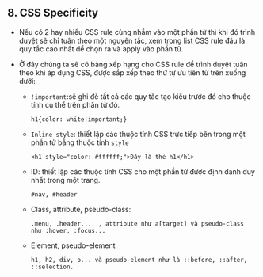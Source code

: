 ## 8. CSS Specificity

- Nếu có 2 hay nhiều CSS rule cùng nhắm vào một phần tử thì khi đó trình duyệt sẽ chỉ tuân theo một nguyên tắc, xem trong list CSS rule đâu là quy tắc cao nhất để chọn ra và apply vào phần tử.
- Ở đây chúng ta sẽ có bảng xếp hạng cho CSS rule để trình duyệt tuân theo khi áp dụng CSS, được sắp xếp theo thứ tự ưu tiên từ trên xuống dưới:

  - `!important`:sẽ ghi đè tất cả các quy tắc tạo kiểu trước đó cho thuộc tính cụ thể trên phần tử đó.

    `h1{color: white!important;}`

  - `Inline style`: thiết lập các thuộc tính CSS trực tiếp bên trong một phần tử bằng thuộc tính `style`

    `<h1 style="color: #ffffff;">Đây là thẻ h1</h1>`

  - ID: thiết lập các thuộc tính CSS cho một phần tử được định danh duy nhất trong một trang.

    `#nav, #header`

  - Class, attribute, pseudo-class:

    `.menu, .header,... , attribute như a[target] và pseudo-class như :hover, :focus...`

  - Element, pseudo-element

    `h1, h2, div, p... và pseudo-element như là ::before, ::after, ::selection.`
